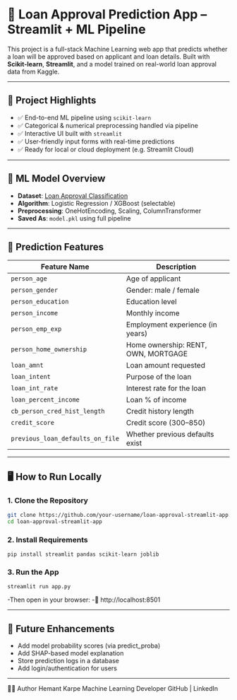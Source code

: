 # 🏦 Loan Approval Prediction App – Streamlit + ML Pipeline

This project is a full-stack Machine Learning web app that predicts whether a loan will be approved based on applicant and loan details. Built with **Scikit-learn**, **Streamlit**, and a model trained on real-world loan approval data from Kaggle.

---

## 📌 Project Highlights

- ✅ End-to-end ML pipeline using `scikit-learn`
- ✅ Categorical & numerical preprocessing handled via pipeline
- ✅ Interactive UI built with `streamlit`
- ✅ User-friendly input forms with real-time predictions
- ✅ Ready for local or cloud deployment (e.g. Streamlit Cloud)

---

## 🧠 ML Model Overview

- **Dataset**: [Loan Approval Classification](https://www.kaggle.com/datasets/taweilo/loan-approval-classification-data)
- **Algorithm**: Logistic Regression / XGBoost (selectable)
- **Preprocessing**: OneHotEncoding, Scaling, ColumnTransformer
- **Saved As**: `model.pkl` using full pipeline

---

## 🎯 Prediction Features

| Feature Name                      | Description                            |
|----------------------------------|----------------------------------------|
| `person_age`                     | Age of applicant                       |
| `person_gender`                  | Gender: male / female                  |
| `person_education`               | Education level                        |
| `person_income`                  | Monthly income                         |
| `person_emp_exp`                | Employment experience (in years)       |
| `person_home_ownership`          | Home ownership: RENT, OWN, MORTGAGE    |
| `loan_amnt`                      | Loan amount requested                  |
| `loan_intent`                    | Purpose of the loan                    |
| `loan_int_rate`                  | Interest rate for the loan             |
| `loan_percent_income`            | Loan % of income                       |
| `cb_person_cred_hist_length`     | Credit history length                  |
| `credit_score`                   | Credit score (300–850)                 |
| `previous_loan_defaults_on_file`| Whether previous defaults exist        |

---

## 🖥 How to Run Locally

### 1. Clone the Repository

```bash
git clone https://github.com/your-username/loan-approval-streamlit-app.git
cd loan-approval-streamlit-app
```

### 2. Install Requirements
```pip install streamlit pandas scikit-learn joblib```

### 3. Run the App
```streamlit run app.py```

-Then open in your browser:
-📍 http://localhost:8501

---

## 🧠 Future Enhancements
- Add model probability scores (via predict_proba)
- Add SHAP-based model explanation
- Store prediction logs in a database
- Add login/authentication for users

---

👨‍💻 Author
Hemant Karpe
Machine Learning Developer
GitHub | LinkedIn

